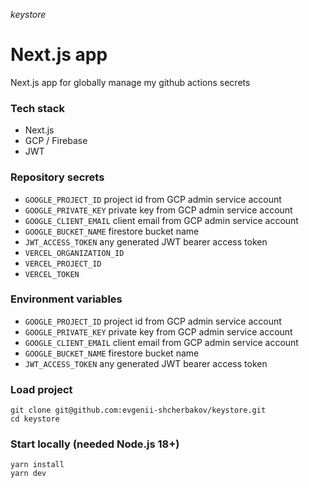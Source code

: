 _keystore_

# Next.js app

Next.js app for globally manage my github actions secrets

### Tech stack

- Next.js
- GCP / Firebase
- JWT

### Repository secrets

- `GOOGLE_PROJECT_ID` project id from GCP admin service account
- `GOOGLE_PRIVATE_KEY` private key from GCP admin service account
- `GOOGLE_CLIENT_EMAIL` client email from GCP admin service account
- `GOOGLE_BUCKET_NAME` firestore bucket name
- `JWT_ACCESS_TOKEN` any generated JWT bearer access token
- `VERCEL_ORGANIZATION_ID`
- `VERCEL_PROJECT_ID`
- `VERCEL_TOKEN`

### Environment variables

- `GOOGLE_PROJECT_ID` project id from GCP admin service account
- `GOOGLE_PRIVATE_KEY` private key from GCP admin service account
- `GOOGLE_CLIENT_EMAIL` client email from GCP admin service account
- `GOOGLE_BUCKET_NAME` firestore bucket name
- `JWT_ACCESS_TOKEN` any generated JWT bearer access token

### Load project

```shell
git clone git@github.com:evgenii-shcherbakov/keystore.git
cd keystore
```

### Start locally (needed Node.js 18+)

```shell
yarn install
yarn dev
```
